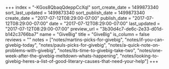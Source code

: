 +++
index = "-KGos8QbaqQdeppCcXql"
sort_create_date = 1499873340
sort_last_updated = 1499873340
sort_publish_date = 1499873340
create_date = "2017-07-12T08:29:00-07:00"
publish_date = "2017-07-12T08:29:00-07:00"
date = "2017-07-12T08:29:00-07:00"
last_updated = "2017-07-12T08:29:00-07:00"
preview_url = "3b30d4c7-de6c-2e33-d01d-b142c3766ba7"
name = "GiveBig"
title = "GiveBig"
is_column = false
reviews = ""
notes = ["notes/martins-picks-for-givebig", "notes/if-you-can-givebig-today", "notes/pauls-picks-for-givebig", "notes/a-quick-note-on-problems-with-givebig", "notes/its-time-to-givebig-take-two", "notes/one-week-after-the-givebig-meltdown-whats-happening", "notes/looking-to-givebig-heres-a-list-of-good-literary-causes-that-need-your-help"]
+++

